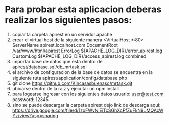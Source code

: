 # Para probar esta aplicacion deberas realizar los siguientes pasos:
 1. copiar la carpeta apirest en un servidor apache
 2. crear el virtual host de la siguiente manera
    <VirtualHost *:80>
        ServerName apirest.localhost.com
        DocumentRoot /var/www/html/apirest
        ErrorLog ${APACHE_LOG_DIR}/error_apirest.log
        CustomLog ${APACHE_LOG_DIR}/access_apirest.log combined
    </VirtualHost>
 3. importar base de datos que esta dentro de apirest/database.sql/db_mrtask.sql
 4. el archivo de configuracion de la base de datos se encuentra en la siguiente ruta apirest/application/config/database.php
 5. git clone https://github.com/Kincasasbuenaso/mrtask.git
 6. ubicarse dentro de la raiz y ejecutar un npm install
 7. para logearse ingresar con los siguientes datos
    usuario: user@test.com
    password: 12345
 8. sino se puede descargar la carpeta apirest dejo link de descarga aqui: https://drive.google.com/file/d/1zoFWvNiEiTcSGhXcPfZuFkN9uMQAcWYz/view?usp=sharing
